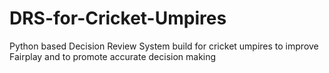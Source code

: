 # DRS-for-Cricket-Umpires
Python based Decision Review System build for cricket umpires to improve Fairplay and to promote accurate decision making
